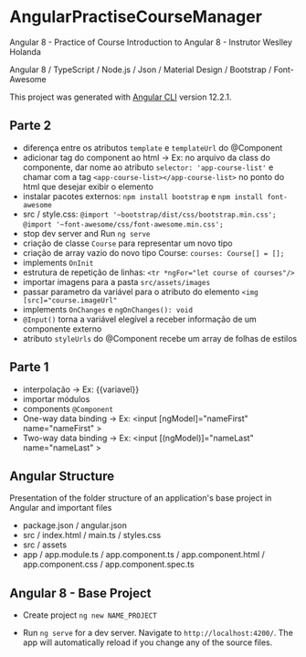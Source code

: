 # AngularPractiseCourseManager
Angular 8 - Practice of Course Introduction to Angular 8 - Instrutor Weslley Holanda

Angular 8 / TypeScript / Node.js / Json / Material Design / Bootstrap / Font-Awesome

This project was generated with [Angular CLI](https://github.com/angular/angular-cli) version 12.2.1.


## Parte 2
- diferença entre os atributos `template` e `templateUrl` do @Component
- adicionar tag do component ao html -> Ex: no arquivo da class do componente, dar nome ao atributo `selector: 'app-course-list'` e chamar com a tag `<app-course-list></app-course-list>` no ponto do html que desejar exibir o elemento
- instalar pacotes externos: `npm install bootstrap` e `npm install font-awesome`
- src / style.css: `@import '~bootstrap/dist/css/bootstrap.min.css';` `@import '~font-awesome/css/font-awesome.min.css';`
- stop dev server and Run `ng serve`
- criação de classe `Course` para representar um novo tipo
- criação de array vazio do novo tipo Course: `courses: Course[] = [];`
- implements `OnInit`
- estrutura de repetição de linhas: `<tr *ngFor="let course of courses"/>`
- importar imagens para a pasta `src/assets/images`
- passar parametro da variável para o atributo do elemento `<img [src]="course.imageUrl"`
- implements `OnChanges` e `ngOnChanges(): void`
- `@Input()` torna a variável elegível a receber informação de um componente externo
- atributo `styleUrls` do @Component recebe um array de folhas de estilos


## Parte 1
- interpolação -> Ex: {{variavel}}
- importar módulos
- components `@Component`
- One-way data binding -> Ex: <input [ngModel]="nameFirst" name="nameFirst" >
- Two-way data binding -> Ex: <input [(ngModel)]="nameLast" name="nameLast" >


## Angular Structure 
Presentation of the folder structure of an application's base project in Angular and important files
- package.json / angular.json
- src / index.html / main.ts / styles.css
- src / assets
- app / app.module.ts / app.component.ts / app.component.html / app.component.css / app.component.spec.ts


## Angular 8 - Base Project
- Create project `ng new NAME_PROJECT`

- Run `ng serve` for a dev server. Navigate to `http://localhost:4200/`. The app will automatically reload if you change any of the source files.
